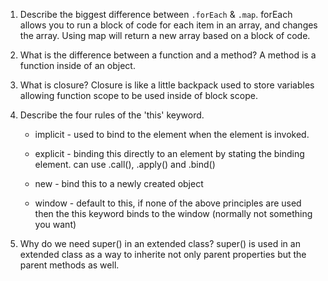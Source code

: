1. Describe the biggest difference between `.forEach` & `.map`.
forEach allows you to run a block of code for each item in an array, and changes the array.  Using map will return a new array based on a block of code.

2. What is the difference between a function and a method?
A method is a function inside of an object.

3. What is closure?
Closure is like a little backpack used to store variables allowing function scope to be used inside of block scope.

4. Describe the four rules of the 'this' keyword.
    * implicit - used to bind to the element when the element is invoked.

    * explicit - binding this directly to an element by stating the binding element.  can use .call(), .apply() and .bind()

    * new - bind this to a newly created object

    * window - default to this, if none of the above principles are used then the this keyword binds to the window (normally not something you want)

5. Why do we need super() in an extended class?
super() is used in an extended class as a way to inherite not only parent properties but the parent methods as well.

